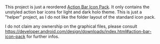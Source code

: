This project is just a reordered [Action Bar Icon Pack](https://developer.android.com/design/downloads/index.html). It only contains the unstyled action bar icons for light and dark holo theme. This is just a "helper" project, as I do not like the folder layout of the standard icon pack. 

I do not claim any ownership on the graphical files, please consult https://developer.android.com/design/downloads/index.html#action-bar-icon-pack for further infos.